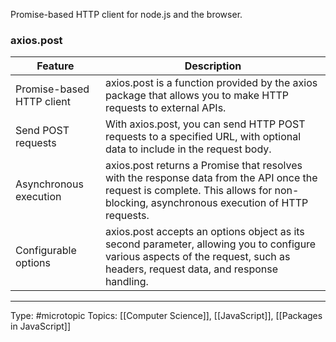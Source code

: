 Promise-based HTTP client for node.js and the browser.

### axios.post

| Feature | Description                                                                                                                                                                         |
|-----------------------------|-------------------------------------------------------------------------------------------------------------------------------------------------------------------------------------|
| Promise-based HTTP client   | axios.post is a function provided by the axios package that allows you to make HTTP requests to external APIs.                                                                      |
| Send POST requests          | With axios.post, you can send HTTP POST requests to a specified URL, with optional data to include in the request body.                                                             |
| Asynchronous execution      | axios.post returns a Promise that resolves with the response data from the API once the request is complete. This allows for non-blocking, asynchronous execution of HTTP requests. |
| Configurable options        | axios.post accepts an options object as its second parameter, allowing you to configure various aspects of the request, such as headers, request data, and response handling.       |


___
Type: #microtopic 
Topics: [[Computer Science]], [[JavaScript]], [[Packages in JavaScript]]

